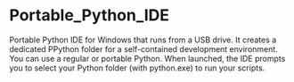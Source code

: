 # Portable_Python_IDE
Portable Python IDE for Windows that runs from a USB drive. It creates a dedicated PPython folder for a self-contained development environment. You can use a regular or portable Python. When launched, the IDE prompts you to select your Python folder (with python.exe) to run your scripts.
